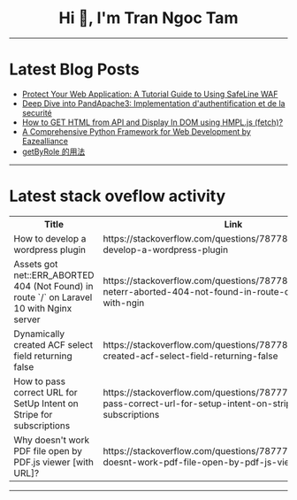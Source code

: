 <h1 align="center">Hi 👋, I'm Tran Ngoc Tam</h1>

---

# Latest Blog Posts 
<!-- BLOG-POST-LIST:START -->
- [Protect Your Web Application: A Tutorial Guide to Using SafeLine WAF](https://dev.to/lulu_liu_c90f973e2f954d7f/protect-your-web-application-a-tutorial-guide-to-using-safeline-waf-jjn)
- [Deep Dive into PandApache3: Implementation d&#39;authentification et de la securité](https://dev.to/pykpyky/deep-dive-into-pandapache3-implementation-dauthentification-et-de-la-securite-462n)
- [How to GET HTML from API and Display In DOM using HMPL.js &lpar;fetch&rpar;?](https://dev.to/antonmak1/how-to-get-html-from-api-and-display-in-dom-using-hmpljs-fetch-1ipe)
- [A Comprehensive Python Framework for Web Development by Eazealliance](https://dev.to/eazealliance_services/a-comprehensive-python-framework-for-web-development-by-eazealliance-2b19)
- [getByRole 的用法](https://dev.to/dennischeung/getbyrole-de-yong-fa-3ba9)
<!-- BLOG-POST-LIST:END -->

---

# Latest stack oveflow activity
<table>
  <tr><th>Title</th><th>Link</th></tr>
  <!-- STACKOVERFLOW:START --><tr><td>How to develop a wordpress plugin</td><td>https://stackoverflow.com/questions/78778067/how-to-develop-a-wordpress-plugin</td></tr><tr><td>Assets got net::ERR_ABORTED 404 &lpar;Not Found&rpar; in route `/` on Laravel 10 with Nginx server</td><td>https://stackoverflow.com/questions/78778028/assets-got-neterr-aborted-404-not-found-in-route-on-laravel-10-with-ngin</td></tr><tr><td>Dynamically created ACF select field returning false</td><td>https://stackoverflow.com/questions/78778006/dynamically-created-acf-select-field-returning-false</td></tr><tr><td>How to pass correct URL for SetUp Intent on Stripe for subscriptions</td><td>https://stackoverflow.com/questions/78777953/how-to-pass-correct-url-for-setup-intent-on-stripe-for-subscriptions</td></tr><tr><td>Why doesn&#39;t work PDF file open by PDF.js viewer [with URL]?</td><td>https://stackoverflow.com/questions/78777861/why-doesnt-work-pdf-file-open-by-pdf-js-viewer-with-url</td></tr><!-- STACKOVERFLOW:END -->
</table>

---


